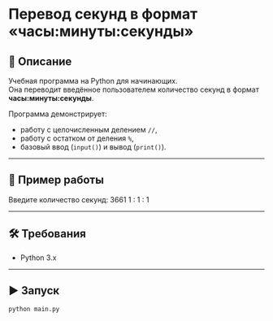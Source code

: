 # Перевод секунд в формат «часы:минуты:секунды»

## 📌 Описание
Учебная программа на Python для начинающих.  
Она переводит введённое пользователем количество секунд в формат **часы:минуты:секунды**.  

Программа демонстрирует:
- работу с целочисленным делением `//`,
- работу с остатком от деления `%`,
- базовый ввод (`input()`) и вывод (`print()`).

---

## 🚀 Пример работы
Введите количество секунд: 3661
1 : 1 : 1

---

## 🛠 Требования
- Python 3.x

---

## ▶️ Запуск
```bash
python main.py
